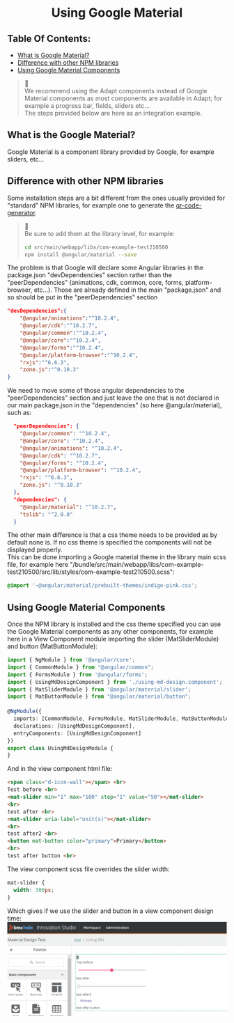 <h1 style="text-align:center">Using Google Material</h1>

## Table Of Contents:
* [What is Google Material?](#google-material)
* [Difference with other NPM libraries](#difference)
* [Using Google Material Components](#using-google-material)


> :memo:  
> We recommend using the Adapt components instead of Google Material components as most components are available in Adapt; for example a progress bar, fields, sliders etc...  
> The steps provided below are here as an integration example.  

<a name="google-material"></a>
## What is the Google Material?
Google Material is a component library provided by Google, for example sliders, etc...  


<a name="difference"></a>
## Difference with other NPM libraries
Some installation steps are a bit different from the ones usually provided for "standard" NPM libraries, for example one to generate the [qr-code-generator](./JAVASCRIPT_VIEW_COMPONENTS.MD#qr-code-generator).  

> **:memo:**  
> Be sure to add them at the library level, for example:
> ```bash
> cd src/main/webapp/libs/com-example-test210500
> npm install @angular/material --save

The problem is that Google will declare some Angular libraries in the package.json "devDependencies" section rather than the "peerDependencies" (animations, cdk, common, core, forms, platform-browser, etc...). Those are already defined in the main "package.json" and so should be put in the "peerDependencies" section
```json
"devDependencies":{
    "@angular/animations":"^10.2.4",
    "@angular/cdk":"^10.2.7",
    "@angular/common":"^10.2.4",
    "@angular/core":"^10.2.4",
    "@angular/forms":"^10.2.4",
    "@angular/platform-browser":"^10.2.4",
    "rxjs":"^6.6.3",
    "zone.js":"^0.10.3"
}
```
We need to move some of those angular dependencies to the "peerDependencies" section and just leave the one that is not declared in our main package.json in the "dependencies" (so here @angular/material), such as:
```json
  "peerDependencies": {
    "@angular/common": "^10.2.4",
    "@angular/core": "^10.2.4",
    "@angular/animations": "^10.2.4",
    "@angular/cdk": "^10.2.7",
    "@angular/forms": "^10.2.4",
    "@angular/platform-browser": "^10.2.4",
    "rxjs": "^6.6.3",
    "zone.js": "^0.10.3"
  },
  "dependencies": {
    "@angular/material": "^10.2.7",
    "tslib": "^2.0.0"
  }
```

The other main difference is that a css theme needs to be provided as by default none is. If no css theme is specified the components will not be displayed properly.  
This can be done importing a Google material theme in the library main scss file, for example here "/bundle/src/main/webapp/libs/com-example-test210500/src/lib/styles/com-example-test210500.scss":
```scss
@import '~@angular/material/prebuilt-themes/indigo-pink.css';
```

<a name="using-google-material"></a>
## Using Google Material Components
Once the NPM library is installed and the css theme specified you can use the Google Material components as any other components, for example here in a View Component module importing the slider (MatSliderModule) and button (MatButtonModule):
```ts
import { NgModule } from '@angular/core';
import { CommonModule } from "@angular/common";
import { FormsModule } from '@angular/forms';
import { UsingMdDesignComponent } from './using-md-design.component';
import { MatSliderModule } from '@angular/material/slider';
import { MatButtonModule } from "@angular/material/button";

@NgModule({
  imports: [CommonModule, FormsModule, MatSliderModule, MatButtonModule],
  declarations: [UsingMdDesignComponent],
  entryComponents: [UsingMdDesignComponent]
})
export class UsingMdDesignModule {
}
```

And in the view component html file:
```html
<span class="d-icon-wall"></span> <br>
Test before <br>
<mat-slider min="1" max="100" step="1" value="50"></mat-slider>
<br>
test after <br>
<mat-slider aria-label="unit(s)"></mat-slider>
<br>
test after2 <br>
<button mat-button color="primary">Primary</button>
<br>
test after button <br>
```
The view component scss file overrides the slider width:
```scss
mat-slider {
  width: 300px;
}
```

Which gives if we use the slider and button in a view component design time:
![Google Material](./pictures/google-material.png)